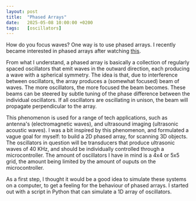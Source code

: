 ```yaml
---
layout: post
title:  "Phased Arrays"
date:   2025-05-08 10:00:00 +0200
tags:   [oscillators]
---
```


How do you focus waves? One way is to use phased arrays.
I recently became interested in phased arrays after watching [this](https://youtu.be/z4uxC7ISd-c?si=QM6bxZAGs_SjXdXq).

From what I understand, a phased array is basically a collection of regularly spaced oscillators that emit waves in the outward direction, each producing a wave with a spherical symmetry. The idea is that, due to interference between oscillators, the array produces a (somewhat focused) beam of waves. The more oscillators, the more focused the beam becomes. These beams can be steered by subtle tuning of the phase difference between the individual oscillators. If all oscillators are oscillating in unison, the beam will propagate perpendicular to the array.

This phenomenon is used for a range of tech applications, such as antenna's (electromagnetic waves), and ultrasound imaging (ultrasonic acoustic waves). I was a bit inspired by this phenomenon, and formulated a vague goal for myself: to build a 2D phased array, for scanning 3D objects. The oscillators in question will be transducers that produce ultrasonic waves of 40 KHz, and should be individually controlled through a microcontroller. The amount of oscillators I have in mind is a 4x4 or 5x5 grid, the amount being limited by the amount of ouputs on the microcontroller.

As a first step, I thought it would be a good idea to simulate these systems on a computer, to get a feeling for the behaviour of phased arrays. I started out with a script in Python that can simulate a 1D array of oscillators.
